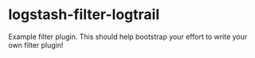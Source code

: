 # logstash-filter-logtrail
Example filter plugin. This should help bootstrap your effort to write your own filter plugin!
